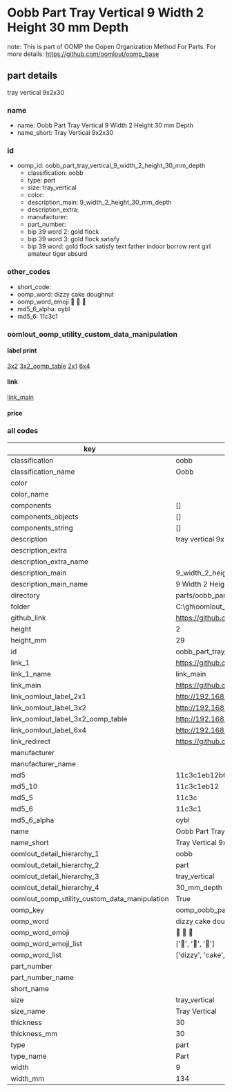 # Oobb Part Tray Vertical 9 Width 2 Height 30 mm Depth  

note: This is part of OOMP the Oopen Organization Method For Parts. For more details: https://github.com/oomlout/oomp_base

##  part details
  



tray vertical 9x2x30



### name
* name: Oobb Part Tray Vertical 9 Width 2 Height 30 mm Depth
* name_short: Tray Vertical 9x2x30 
### id
* oomp_id: oobb_part_tray_vertical_9_width_2_height_30_mm_depth
  * classification: oobb
  * type: part
  * size: tray_vertical
  * color: 
  * description_main: 9_width_2_height_30_mm_depth
  * description_extra: 
  * manufacturer: 
  * part_number: 
  * bip 39 word 2: gold flock
  * bip 39 word 3: gold flock satisfy
  * bip 39 word: gold flock satisfy text father indoor borrow rent girl amateur tiger absurd

### other_codes
* short_code: 
* oomp_word: dizzy cake doughnut
* oomp_word_emoji :dizzy: :cake: :doughnut:
* md5_6_alpha: oybl
* md5_6: 11c3c1






### oomlout_oomp_utility_custom_data_manipulation
#### label print
[3x2](http://192.168.1.245:1112/?label=oomp%20oybl)
[3x2_oomp_table](http://192.168.1.108:1112/?label=oomp%20oybl)
[2x1](http://192.168.1.242:1112/?label=oomp%20oybl)
[6x4](http://192.168.1.55:1112/?label=oomp%20oybl)    

#### link

[link_main](https://github.com/oomlout/oomlout_oobb_version_4_generated_parts/tree/main/navigation_oomp/oobb/part/tray_vertical/9_width_2_height_30_mm_depth/part)                              

#### price







### all codes 
| key | value |  
| --- | --- |  
| classification | oobb |  
| classification_name | Oobb |  
| color |  |  
| color_name |  |  
| components | [] |  
| components_objects | [] |  
| components_string | [] |  
| description | tray vertical 9x2x30 |  
| description_extra |  |  
| description_extra_name |  |  
| description_main | 9_width_2_height_30_mm_depth |  
| description_main_name | 9 Width 2 Height 30 mm Depth |  
| directory | parts/oobb_part_tray_vertical_9_width_2_height_30_mm_depth |  
| folder | C:\gh\oomlout_oobb_version_4_generated_parts\parts\oobb_part_tray_vertical_9_width_2_height_30_mm_depth |  
| github_link | https://github.com/oomlout/oomlout_oomp_part_src/tree/main/parts/oobb_part_tray_vertical_9_width_2_height_30_mm_depth |  
| height | 2 |  
| height_mm | 29 |  
| id | oobb_part_tray_vertical_9_width_2_height_30_mm_depth |  
| link_1 | https://github.com/oomlout/oomlout_oobb_version_4_generated_parts/tree/main/navigation_oomp/oobb/part/tray_vertical/9_width_2_height_30_mm_depth/part |  
| link_1_name | link_main |  
| link_main | https://github.com/oomlout/oomlout_oobb_version_4_generated_parts/tree/main/navigation_oomp/oobb/part/tray_vertical/9_width_2_height_30_mm_depth/part |  
| link_oomlout_label_2x1 | http://192.168.1.242:1112/?label=oomp%20oybl |  
| link_oomlout_label_3x2 | http://192.168.1.245:1112/?label=oomp%20oybl |  
| link_oomlout_label_3x2_oomp_table | http://192.168.1.108:1112/?label=oomp%20oybl |  
| link_oomlout_label_6x4 | http://192.168.1.55:1112/?label=oomp%20oybl |  
| link_redirect | https://github.com/oomlout/oomlout_oobb_version_4_generated_parts/tree/main/parts/oobb_tray_vertical_09_02_30 |  
| manufacturer |  |  
| manufacturer_name |  |  
| md5 | 11c3c1eb12b64341cc29ddfb7e965322 |  
| md5_10 | 11c3c1eb12 |  
| md5_5 | 11c3c |  
| md5_6 | 11c3c1 |  
| md5_6_alpha | oybl |  
| name | Oobb Part Tray Vertical 9 Width 2 Height 30 mm Depth |  
| name_short | Tray Vertical 9x2x30  |  
| oomlout_detail_hierarchy_1 | oobb |  
| oomlout_detail_hierarchy_2 | part |  
| oomlout_detail_hierarchy_3 | tray_vertical |  
| oomlout_detail_hierarchy_4 | 30_mm_depth |  
| oomlout_oomp_utility_custom_data_manipulation | True |  
| oomp_key | oomp_oobb_part_tray_vertical_9_width_2_height_30_mm_depth |  
| oomp_word | dizzy cake doughnut |  
| oomp_word_emoji | :dizzy: :cake: :doughnut: |  
| oomp_word_emoji_list | [':dizzy:', ':cake:', ':doughnut:'] |  
| oomp_word_list | ['dizzy', 'cake', 'doughnut'] |  
| part_number |  |  
| part_number_name |  |  
| short_name |  |  
| size | tray_vertical |  
| size_name | Tray Vertical |  
| thickness | 30 |  
| thickness_mm | 30 |  
| type | part |  
| type_name | Part |  
| width | 9 |  
| width_mm | 134 |  
